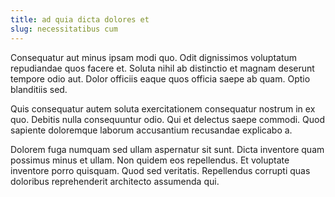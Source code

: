 ```yaml
---
title: ad quia dicta dolores et
slug: necessitatibus cum
---
```


Consequatur aut minus ipsam modi quo. Odit dignissimos voluptatum repudiandae quos facere et. Soluta nihil ab distinctio et magnam deserunt tempore odio aut. Dolor officiis eaque quos officia saepe ab quam. Optio blanditiis sed.

Quis consequatur autem soluta exercitationem consequatur nostrum in ex quo. Debitis nulla consequuntur odio. Qui et delectus saepe commodi. Quod sapiente doloremque laborum accusantium recusandae explicabo a.

Dolorem fuga numquam sed ullam aspernatur sit sunt. Dicta inventore quam possimus minus et ullam. Non quidem eos repellendus. Et voluptate inventore porro quisquam. Quod sed veritatis. Repellendus corrupti quas doloribus reprehenderit architecto assumenda qui.
